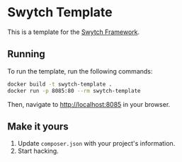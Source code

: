 # Swytch Template

This is a template for the [Swytch Framework](https://github.com/bottledcode/swytch-framework).

## Running

To run the template, run the following commands:

```bash
docker build -t swytch-template .
docker run -p 8085:80 --rm swytch-template
```

Then, navigate to [http://localhost:8085](http://localhost:8085) in your browser.

## Make it yours

1. Update `composer.json` with your project's information.
2. Start hacking.
